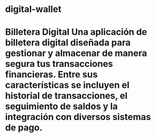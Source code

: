 # digital-wallet
# Billetera Digital Una aplicación de billetera digital diseñada para gestionar y almacenar de manera segura tus transacciones financieras. Entre sus características se incluyen el historial de transacciones, el seguimiento de saldos y la integración con diversos sistemas de pago.
